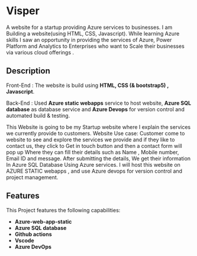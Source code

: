 # Visper 
 A website for a startup providing Azure services to businesses. I am Building a website(using HTML, CSS, Javascript). While learning Azure skills I saw an opportunity in providing the services of Azure, Power Platform and Analytics to Enterprises who want to Scale their businesses via various cloud offerings .

## Description
Front-End : The website is build using **HTML, CSS (& bootstrap5) , Javascript**.

Back-End : Used **Azure static webapps** service to host website, **Azure SQL database** as database service and **Azure Devops** for version control and automated build & testing.

This Website is going to be my Startup website where I explain the services we currently provide to customers.
Website Use case: Customer come to website to see and explore the services we provide and if they like to contact us, they click to Get in touch button and then a contact form will pop up Where they can fill their details such as Name , Mobile number, Email ID and message. After submitting the details, We get their information In Azure SQL Database
Using Azure services. I will host this website on AZURE STATIC webapps , and use Azure devops for version control and project management.

## Features
This Project features the following capabilities:
- **Azure-web-app-static**
- **Azure SQL database**
- **Github actions**
- **Vscode**
- **Azure DevOps**

